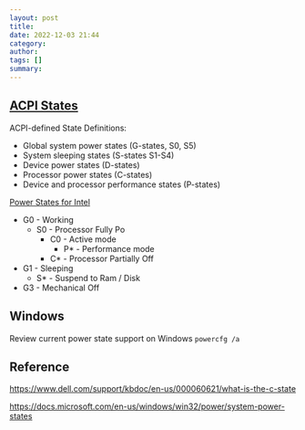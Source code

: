 ```yaml
---
layout: post
title:
date: 2022-12-03 21:44
category:
author:
tags: []
summary:
---
```


## [ACPI States](https://uefi.org/specifications)

ACPI-defined State Definitions:

- Global system power states (G-states, S0, S5)
- System sleeping states (S-states S1-S4)
- Device power states (D-states)
- Processor power states (C-states)
- Device and processor performance states (P-states)

[Power States for Intel](https://www.intel.com/content/dam/www/public/us/en/documents/datasheets/xeon-e3-1200v3-vol-1-datasheet.pdf)

- G0 - Working
  - S0 - Processor Fully Po
    - C0 - Active mode
      - P* - Performance mode
    - C* - Processor Partially Off
- G1 - Sleeping
  - S* - Suspend to Ram / Disk
- G3 - Mechanical Off

## Windows

Review current power state support on Windows
`powercfg /a`

## Reference

https://www.dell.com/support/kbdoc/en-us/000060621/what-is-the-c-state

https://docs.microsoft.com/en-us/windows/win32/power/system-power-states
